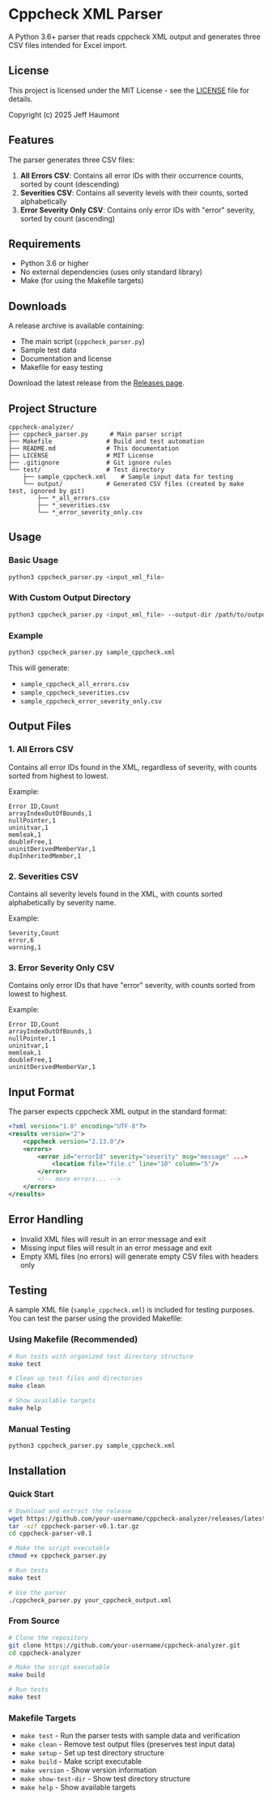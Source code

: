 # Cppcheck XML Parser

A Python 3.6+ parser that reads cppcheck XML output and generates three CSV files intended for Excel import.

## License

This project is licensed under the MIT License - see the [LICENSE](LICENSE) file for details.

Copyright (c) 2025 Jeff Haumont

## Features

The parser generates three CSV files:

1. **All Errors CSV**: Contains all error IDs with their occurrence counts, sorted by count (descending)
2. **Severities CSV**: Contains all severity levels with their counts, sorted alphabetically
3. **Error Severity Only CSV**: Contains only error IDs with "error" severity, sorted by count (ascending)

## Requirements

- Python 3.6 or higher
- No external dependencies (uses only standard library)
- Make (for using the Makefile targets)

## Downloads

A release archive is available containing:
- The main script (`cppcheck_parser.py`)
- Sample test data
- Documentation and license
- Makefile for easy testing

Download the latest release from the [Releases page](https://github.com/your-username/cppcheck-analyzer/releases).

## Project Structure

```
cppcheck-analyzer/
├── cppcheck_parser.py      # Main parser script
├── Makefile               # Build and test automation
├── README.md              # This documentation
├── LICENSE                # MIT License
├── .gitignore             # Git ignore rules
└── test/                  # Test directory
    ├── sample_cppcheck.xml    # Sample input data for testing
    └── output/            # Generated CSV files (created by make test, ignored by git)
        ├── *_all_errors.csv
        ├── *_severities.csv
        └── *_error_severity_only.csv
```

## Usage

### Basic Usage

```bash
python3 cppcheck_parser.py <input_xml_file>
```

### With Custom Output Directory

```bash
python3 cppcheck_parser.py <input_xml_file> --output-dir /path/to/output
```

### Example

```bash
python3 cppcheck_parser.py sample_cppcheck.xml
```

This will generate:
- `sample_cppcheck_all_errors.csv`
- `sample_cppcheck_severities.csv`
- `sample_cppcheck_error_severity_only.csv`

## Output Files

### 1. All Errors CSV
Contains all error IDs found in the XML, regardless of severity, with counts sorted from highest to lowest.

Example:
```csv
Error ID,Count
arrayIndexOutOfBounds,1
nullPointer,1
uninitvar,1
memleak,1
doubleFree,1
uninitDerivedMemberVar,1
dupInheritedMember,1
```

### 2. Severities CSV
Contains all severity levels found in the XML, with counts sorted alphabetically by severity name.

Example:
```csv
Severity,Count
error,6
warning,1
```

### 3. Error Severity Only CSV
Contains only error IDs that have "error" severity, with counts sorted from lowest to highest.

Example:
```csv
Error ID,Count
arrayIndexOutOfBounds,1
nullPointer,1
uninitvar,1
memleak,1
doubleFree,1
uninitDerivedMemberVar,1
```

## Input Format

The parser expects cppcheck XML output in the standard format:

```xml
<?xml version="1.0" encoding="UTF-8"?>
<results version="2">
    <cppcheck version="2.13.0"/>
    <errors>
        <error id="errorId" severity="severity" msg="message" ...>
            <location file="file.c" line="10" column="5"/>
        </error>
        <!-- more errors... -->
    </errors>
</results>
```

## Error Handling

- Invalid XML files will result in an error message and exit
- Missing input files will result in an error message and exit
- Empty XML files (no errors) will generate empty CSV files with headers only

## Testing

A sample XML file (`sample_cppcheck.xml`) is included for testing purposes. You can test the parser using the provided Makefile:

### Using Makefile (Recommended)

```bash
# Run tests with organized test directory structure
make test

# Clean up test files and directories
make clean

# Show available targets
make help
```

### Manual Testing

```bash
python3 cppcheck_parser.py sample_cppcheck.xml
```

## Installation

### Quick Start

```bash
# Download and extract the release
wget https://github.com/your-username/cppcheck-analyzer/releases/latest/download/cppcheck-parser-v0.1.tar.gz
tar -xzf cppcheck-parser-v0.1.tar.gz
cd cppcheck-parser-v0.1

# Make the script executable
chmod +x cppcheck_parser.py

# Run tests
make test

# Use the parser
./cppcheck_parser.py your_cppcheck_output.xml
```

### From Source

```bash
# Clone the repository
git clone https://github.com/your-username/cppcheck-analyzer.git
cd cppcheck-analyzer

# Make the script executable
make build

# Run tests
make test
```

### Makefile Targets

- `make test` - Run the parser tests with sample data and verification
- `make clean` - Remove test output files (preserves test input data)
- `make setup` - Set up test directory structure
- `make build` - Make script executable
- `make version` - Show version information
- `make show-test-dir` - Show test directory structure
- `make help` - Show available targets 